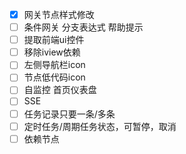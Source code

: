 - [x] 网关节点样式修改
- [ ] 条件网关 分支表达式 帮助提示
- [ ] 提取前端ui控件
- [ ] 移除iview依赖
- [ ] 左侧导航栏icon
- [ ] 节点低代码icon
- [ ] 自监控 首页仪表盘
- [ ] SSE
- [ ] 任务记录只要一条/多条
- [ ] 定时任务/周期任务状态，可暂停，取消
- [ ] 依赖节点
